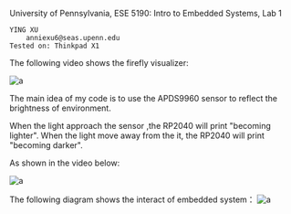 University of Pennsylvania, ESE 5190: Intro to Embedded Systems, Lab 1

    YING XU
        anniexu6@seas.upenn.edu
    Tested on: Thinkpad X1

The following video shows the firefly visualizer:

![a](https://github.com/real-YingXu/ese5190-2022-lab1-firefly/blob/main/firefly.gif?raw=true)



The main idea of my code is to use the APDS9960 sensor to reflect the brightness of environment.

When the light approach the sensor ,the RP2040 will print "becoming lighter".
When the light move away from the it, the RP2040 will print "becoming darker".

As shown in the video below:

![a](https://github.com/real-YingXu/ese5190-2022-lab1-firefly/blob/main/ezgif.com-gif-maker.gif)

The following diagram shows the interact of embedded system：
![a](https://github.com/real-YingXu/ese5190-2022-lab1-firefly/blob/main/IMG_9156.JPG)




